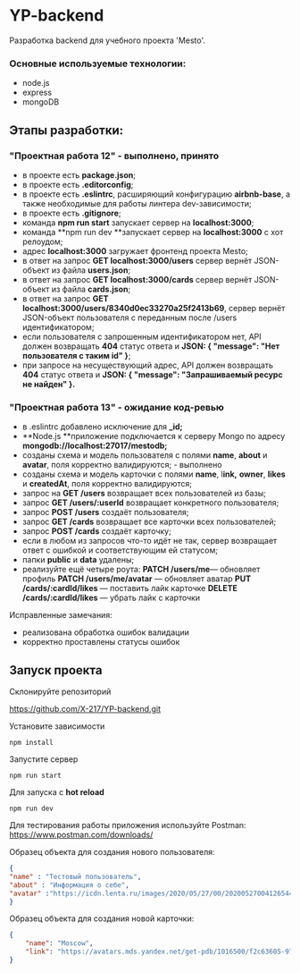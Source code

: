# YP-backend

Разработка backend для учебного проекта 'Mesto'.

### Основные используемые технологии:
- node.js
- express
- mongoDB

## Этапы разработки:

### "Проектная работа 12" - выполнено, принято

 - в проекте есть **package.json**;
 - в проекте есть **.editorconfig**;
 - в проекте есть **.eslintrc**, расширяющий конфигурацию **airbnb-base**, а также необходимые для работы линтера dev-зависимости;
 - в проекте есть **.gitignore**;
 - команда **npm run start** запускает сервер на **localhost:3000**;
 - команда **npm run dev **запускает сервер на **localhost:3000** с хот релоудом;
 - адрес **localhost:3000** загружает фронтенд проекта Mesto;
 - в ответ на запрос **GET localhost:3000/users** сервер вернёт JSON-объект из файла **users.json**;
 - в ответ на запрос **GET localhost:3000/cards** сервер вернёт JSON-объект из файла **cards.json**;
 - в ответ на запрос **GET localhost:3000/users/8340d0ec33270a25f2413b69**, сервер вернёт JSON-объект пользователя с переданным после /users идентификатором;
 - если пользователя с запрошенным идентификатором нет, API должен возвращать **404** статус ответа и **JSON: { "message": "Нет пользователя с таким id" }**;
 - при запросе на несуществующий адрес, API должен возвращать **404** статус ответа и **JSON: { "message": "Запрашиваемый ресурс не найден" }.**
 
 ### "Проектная работа 13" - ожидание код-ревью
  
-  в .eslintrc добавлено исключение для **_id;** 
- **Node.js **приложение подключается к серверу Mongo по адресу **mongodb://localhost:27017/mestodb;** 
- созданы схема и модель пользователя с полями **name**, **about** и **avatar**, поля корректно валидируются; - выполнено 
- созданы схема и модель карточки с полями **name**, l**ink,** **owner**, **likes** и **createdAt**, поля корректно валидируются;
- запрос на **GET /users** возвращает всех пользователей из базы;
 - запрос **GET /users/:userId** возвращает конкретного пользователя;
- запрос **POST /users** создаёт пользователя;
- запрос **GET /cards** возвращает все карточки всех пользователей;
- запрос **POST /cards** создаёт карточку;
- если в любом из запросов что-то идёт не так, сервер возвращает ответ с ошибкой и соответствующим ей статусом;
- папки **public** и **data** удалены;
- реализуйте ещё четыре роута:
**PATCH /users/me**— обновляет профиль
**PATCH /users/me/avatar** — обновляет аватар
**PUT /cards/:cardId/likes** — поставить лайк карточке
**DELETE /cards/:cardId/likes** — убрать лайк с карточки
 
Исправленные замечания:
 - реализована обработка ошибок валидации
 - корректно проставлены статусы ошибок
 

## Запуск проекта

Склонируйте репозиторий

https://github.com/X-217/YP-backend.git

Установите зависимости

`npm install`

Запустите сервер

`npm run start`

Для запуска с **hot reload**

`npm run dev`

Для тестирования работы приложения используйте Postman: https://www.postman.com/downloads/

Образец объекта для создания нового пользователя:
```json
{
"name" : "Тестовый пользователь",
"about" : "Информация о себе",
"avatar" :"https://icdn.lenta.ru/images/2020/05/27/00/20200527004126544/pic_2878afc7e709e103ad0db9b17361affa.jpg"
}
```

Образец объекта для создания новой карточки:

```json
{
    "name": "Moscow",
    "link": "https://avatars.mds.yandex.net/get-pdb/1016500/f2c63605-9779-4894-afc2-8210dd16b250/s1200?webp=false"
}
```
